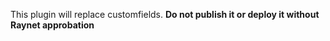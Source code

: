 This plugin will replace customfields.
**Do not publish it or deploy it without Raynet approbation**
